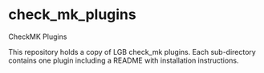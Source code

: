 check_mk_plugins
================

CheckMK Plugins

This repository holds a copy of LGB check_mk plugins. Each sub-directory contains
one plugin including a README with installation instructions.